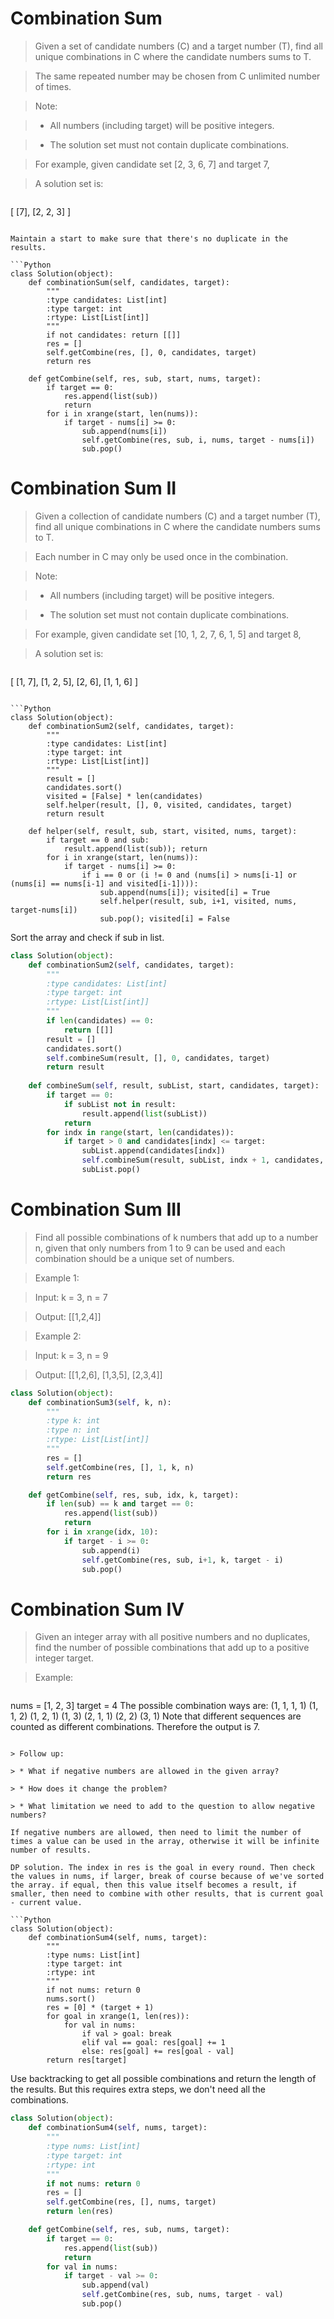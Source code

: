 # Combination Sum

> Given a set of candidate numbers (C) and a target number (T), find all unique combinations in C where the candidate numbers sums to T.

> The same repeated number may be chosen from C unlimited number of times.

> Note:

> * All numbers (including target) will be positive integers.

> * The solution set must not contain duplicate combinations.

> For example, given candidate set [2, 3, 6, 7] and target 7, 

> A solution set is: 

> ```
[
  [7],
  [2, 2, 3]
]
```

Maintain a start to make sure that there's no duplicate in the results.

```Python
class Solution(object):
    def combinationSum(self, candidates, target):
        """
        :type candidates: List[int]
        :type target: int
        :rtype: List[List[int]]
        """
        if not candidates: return [[]]
        res = []
        self.getCombine(res, [], 0, candidates, target)
        return res
    
    def getCombine(self, res, sub, start, nums, target):
        if target == 0:
            res.append(list(sub))
            return
        for i in xrange(start, len(nums)):
            if target - nums[i] >= 0:
                sub.append(nums[i])
                self.getCombine(res, sub, i, nums, target - nums[i])
                sub.pop()
```

# Combination Sum II

> Given a collection of candidate numbers (C) and a target number (T), find all unique combinations in C where the candidate numbers sums to T.

> Each number in C may only be used once in the combination.

> Note:

> * All numbers (including target) will be positive integers.

> * The solution set must not contain duplicate combinations.

> For example, given candidate set [10, 1, 2, 7, 6, 1, 5] and target 8, 

> A solution set is: 

> ```
[
  [1, 7],
  [1, 2, 5],
  [2, 6],
  [1, 1, 6]
]
```

```Python
class Solution(object):
    def combinationSum2(self, candidates, target):
        """
        :type candidates: List[int]
        :type target: int
        :rtype: List[List[int]]
        """
        result = []
        candidates.sort()
        visited = [False] * len(candidates)
        self.helper(result, [], 0, visited, candidates, target)
        return result
    
    def helper(self, result, sub, start, visited, nums, target):
        if target == 0 and sub:
            result.append(list(sub)); return
        for i in xrange(start, len(nums)):
            if target - nums[i] >= 0:
                if i == 0 or (i != 0 and (nums[i] > nums[i-1] or (nums[i] == nums[i-1] and visited[i-1]))):
                    sub.append(nums[i]); visited[i] = True
                    self.helper(result, sub, i+1, visited, nums, target-nums[i])
                    sub.pop(); visited[i] = False
```

Sort the array and check if sub in list.

```Python
class Solution(object):
    def combinationSum2(self, candidates, target):
        """
        :type candidates: List[int]
        :type target: int
        :rtype: List[List[int]]
        """
        if len(candidates) == 0:
            return [[]]
        result = []
        candidates.sort()
        self.combineSum(result, [], 0, candidates, target)
        return result
    
    def combineSum(self, result, subList, start, candidates, target):
        if target == 0:
            if subList not in result:
                result.append(list(subList))
            return
        for indx in range(start, len(candidates)):
            if target > 0 and candidates[indx] <= target:
                subList.append(candidates[indx])
                self.combineSum(result, subList, indx + 1, candidates, target - candidates[indx])
                subList.pop()
```

# Combination Sum III

> Find all possible combinations of k numbers that add up to a number n, given that only numbers from 1 to 9 can be used and each combination should be a unique set of numbers.

> Example 1:

> Input: k = 3, n = 7

> Output: [[1,2,4]]

> Example 2:

> Input: k = 3, n = 9

> Output: [[1,2,6], [1,3,5], [2,3,4]]

```Python
class Solution(object):
    def combinationSum3(self, k, n):
        """
        :type k: int
        :type n: int
        :rtype: List[List[int]]
        """
        res = []
        self.getCombine(res, [], 1, k, n)
        return res

    def getCombine(self, res, sub, idx, k, target):
        if len(sub) == k and target == 0:
            res.append(list(sub))
            return
        for i in xrange(idx, 10):
            if target - i >= 0:
                sub.append(i)
                self.getCombine(res, sub, i+1, k, target - i)
                sub.pop()
```

# Combination Sum IV

> Given an integer array with all positive numbers and no duplicates, find the number of possible combinations that add up to a positive integer target.

> Example:

> ```
nums = [1, 2, 3]
target = 4
The possible combination ways are:
(1, 1, 1, 1)
(1, 1, 2)
(1, 2, 1)
(1, 3)
(2, 1, 1)
(2, 2)
(3, 1)
Note that different sequences are counted as different combinations.
Therefore the output is 7.
```

> Follow up:

> * What if negative numbers are allowed in the given array?

> * How does it change the problem?

> * What limitation we need to add to the question to allow negative numbers?

If negative numbers are allowed, then need to limit the number of times a value can be used in the array, otherwise it will be infinite number of results.

DP solution. The index in res is the goal in every round. Then check the values in nums, if larger, break of course because of we've sorted the array. if equal, then this value itself becomes a result, if smaller, then need to combine with other results, that is current goal - current value.

```Python
class Solution(object):
    def combinationSum4(self, nums, target):
        """
        :type nums: List[int]
        :type target: int
        :rtype: int
        """
        if not nums: return 0
        nums.sort()
        res = [0] * (target + 1)
        for goal in xrange(1, len(res)):
            for val in nums:
                if val > goal: break
                elif val == goal: res[goal] += 1
                else: res[goal] += res[goal - val]
        return res[target]
```

Use backtracking to get all possible combinations and return the length of the results. But this requires extra steps, we don't need all the combinations.

```Python
class Solution(object):
    def combinationSum4(self, nums, target):
        """
        :type nums: List[int]
        :type target: int
        :rtype: int
        """
        if not nums: return 0
        res = []
        self.getCombine(res, [], nums, target)
        return len(res)

    def getCombine(self, res, sub, nums, target):
        if target == 0:
            res.append(list(sub))
            return
        for val in nums:
            if target - val >= 0:
                sub.append(val)
                self.getCombine(res, sub, nums, target - val)
                sub.pop()
```
